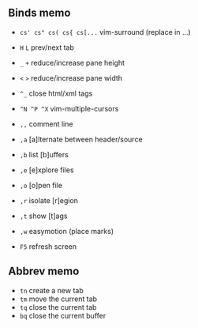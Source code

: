 ## Binds memo

- `cs' cs" cs( cs{ cs[...` vim-surround (replace in ...)
- `H` `L` prev/next tab
- `_` `+` reduce/increase pane height
- `<` `>` reduce/increase pane width
- `^_` close html/xml tags

- `^N ^P ^X` vim-multiple-cursors

- `,,` comment line
- `,a` [a]lternate between header/source
- `,b` list [b]uffers
- `,e` [e]xplore files
- `,o` [o]pen file
- `,r` isolate [r]egion
- `,t` show [t]ags
- `,w` easymotion (place marks)

- `F5` refresh screen

## Abbrev memo

- `tn` create a new tab
- `tm` move the current tab
- `tq` close the current tab
- `bq` close the current buffer
